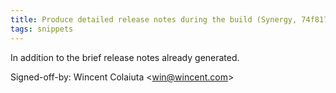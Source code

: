 ```yaml
---
title: Produce detailed release notes during the build (Synergy, 74f817b)
tags: snippets
---
```


In addition to the brief release notes already generated.

Signed-off-by: Wincent Colaiuta &lt;win@wincent.com&gt;
